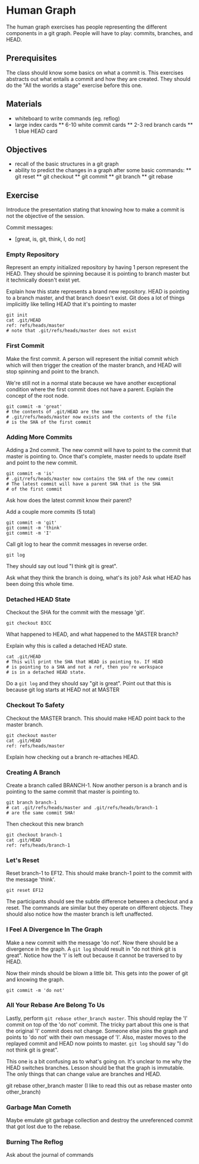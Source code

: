 # Human Graph

The human graph exercises has people representing the different components in
a git graph. People will have to play: commits, branches, and HEAD.

## Prerequisites

The class should know some basics on what a commit is. This exercises abstracts
out what entails a commit and how they are created. They should do the "All the
worlds a stage" exercise before this one.

## Materials

* whiteboard to write commands (eg. reflog)
* large index cards
** 6-10 white commit cards
** 2-3  red branch cards
** 1    blue HEAD card

## Objectives

* recall of the basic structures in a git graph
* ability to predict the changes in a graph after some basic commands:
** git reset
** git checkout
** git commit
** git branch
** git rebase

## Exercise

Introduce the presentation stating that knowing how to make a commit is not
the objective of the session.

Commit messages:
  - [great, is, git, think, I, do not]

### Empty Repository

Represent an empty initialized repository by having 1 person represent the
HEAD. They should be spinning because it is pointing to branch master but it
technically doesn't exist yet.

Explain how this state represents a brand new repository. HEAD is pointing to a
branch master, and that branch doesn't exist. Git does a lot of things
impliciitly like telling HEAD that it's pointing to master

    git init
    cat .git/HEAD
    ref: refs/heads/master
    # note that .git/refs/heads/master does not exist
   
### First Commit

Make the first commit. A person will represent the initial commit which
which will then trigger the creation of the master branch, and HEAD will
stop spinning and point to the branch.

We're still not in a normal state because we have another exceptional condition
where the first commit does not have a parent. Explain the concept of the root
node.

    git commit -m 'great'
    # the contents of .git/HEAD are the same
    # .git/refs/heads/master now exists and the contents of the file
    # is the SHA of the first commit

### Adding More Commits

Adding a 2nd commit. The new commit will have to point to the commit that
master is pointing to. Once that's complete, master needs to update itself and
point to the new commit. 

    git commit -m 'is'
    # .git/refs/heads/master now contains the SHA of the new commit
    # The latest commit will have a parent SHA that is the SHA
    # of the first commit

Ask how does the latest commit know their parent?

Add a couple more commits (5 total) 

    git commit -m 'git'
    git commit -m 'think'
    git commit -m 'I'

Call git log to hear the commit messages in reverse order.

    git log

They should say out loud "I think git is great".

Ask what they think the branch is doing, what's its job?
Ask what HEAD has been doing this whole time.
    
### Detached HEAD State

Checkout the SHA for the commit with the message 'git'.

    git checkout B3CC
    
What happened to HEAD, and what happened to the MASTER branch?

Explain why this is called a detached HEAD state.

    cat .git/HEAD
    # This will print the SHA that HEAD is pointing to. If HEAD
    # is pointing to a SHA and not a ref, then you're workspace
    # is in a detached HEAD state.

Do a `git log` and they should say "git is great". Point out that this is
because git log starts at HEAD not at MASTER

### Checkout To Safety

Checkout the MASTER branch. This should make HEAD point back to the
master branch.

    git checkout master
    cat .git/HEAD
    ref: refs/heads/master

Explain how checking out a branch re-attaches HEAD.

### Creating A Branch

Create a branch called BRANCH-1. Now another person is a branch and is
pointing to the same commit that master is pointing to.

    git branch branch-1
    # cat .git/refs/heads/master and .git/refs/heads/branch-1
    # are the same commit SHA!
    
Then checkout this new branch

    git checkout branch-1
    cat .git/HEAD
    ref: refs/heads/branch-1
    
### Let's Reset

Reset branch-1 to EF12. This should make branch-1 point to the commit with
the message 'think'.

    git reset EF12

The participants should see the subtle difference between a checkout and a
reset. The commands are similar but they operate on different objects. They
should also notice how the master branch is left unaffected.

### I Feel A Divergence In The Graph

Make a new commit with the message 'do not'. Now there should be a divergence
in the graph. A `git log` should result in "do not think git is great". Notice
how the 'I' is left out because it cannot be traversed to by HEAD.

Now their minds should be blown a little bit. This gets into the power of git
and knowing the graph.

    git commit -m 'do not'

### All Your Rebase Are Belong To Us

Lastly, perform `git rebase other_branch master`. This should replay the 'I'
commit on top of the 'do not' commit. The tricky part about this one is that the
original 'I' commit does not change. Someone else joins the graph and points to
'do not' with their own message of 'I'. Also, master moves to the replayed
commit and HEAD now points to master. `git log` should say "I do not think git
is great".

This one is a bit confusing as to what's going on. It's unclear to me why the
HEAD switches branches. Lesson should be that the graph is immutable. The only
things that can change value are branches and HEAD.

git rebase other_branch master (I like to read this out as rebase master onto
other_branch)

### Garbage Man Cometh

Maybe emulate git garbage collection and destroy the unreferenced commit
that got lost due to the rebase.

### Burning The Reflog

Ask about the journal of commands



